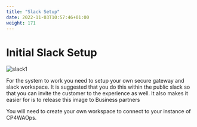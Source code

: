 ```yaml
---
title: "Slack Setup"
date: 2022-11-03T10:57:46+01:00
weight: 171
---
```



# Initial Slack Setup



![slack1](/cp4waiops-training/pics/55_slack_story.png)


For the system to work you need to setup your own secure gateway and slack workspace. It is suggested that you do this within the public slack so that you can invite the customer to the experience as well. It also makes it easier for is to release this image to Business partners

You will need to create your own workspace to connect to your instance of CP4WAOps.



